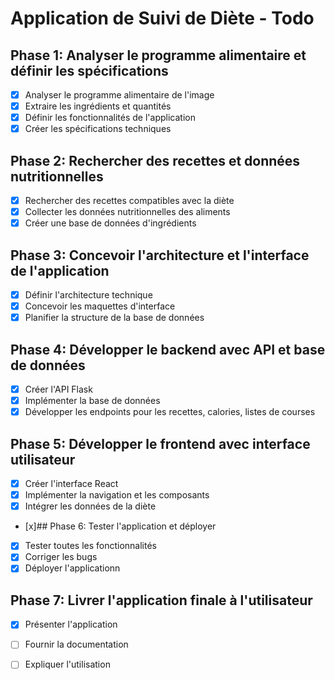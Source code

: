 # Application de Suivi de Diète - Todo

## Phase 1: Analyser le programme alimentaire et définir les spécifications
- [x] Analyser le programme alimentaire de l'image
- [x] Extraire les ingrédients et quantités
- [x] Définir les fonctionnalités de l'application
- [x] Créer les spécifications techniques

## Phase 2: Rechercher des recettes et données nutritionnelles
- [x] Rechercher des recettes compatibles avec la diète
- [x] Collecter les données nutritionnelles des aliments
- [x] Créer une base de données d'ingrédients

## Phase 3: Concevoir l'architecture et l'interface de l'application
- [x] Définir l'architecture technique
- [x] Concevoir les maquettes d'interface
- [x] Planifier la structure de la base de données

## Phase 4: Développer le backend avec API et base de données
- [x] Créer l'API Flask
- [x] Implémenter la base de données
- [x] Développer les endpoints pour les recettes, calories, listes de courses

## Phase 5: Développer le frontend avec interface utilisateur
- [x] Créer l'interface React
- [x] Implémenter la navigation et les composants
- [x] Intégrer les données de la diète
- [x]## Phase 6: Tester l'application et déployer
- [x] Tester toutes les fonctionnalités
- [x] Corriger les bugs
- [x] Déployer l'applicationn

## Phase 7: Livrer l'application finale à l'utilisateur
- [x] Présenter l'application
- [ ] Fournir la documentation
- [ ] Expliquer l'utilisation

